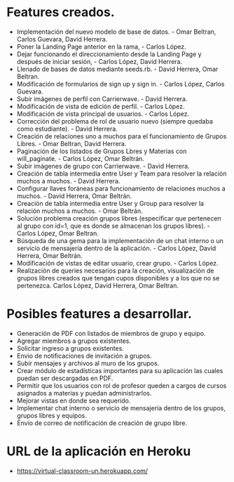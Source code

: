# Features creados.
* Implementación del nuevo modelo de base de datos. - Omar Beltran, Carlos Guevara, David Herrera.
* Poner la Landing Page anterior en la rama, - Carlos López.
* Dejar funcionando el direccionamiento desde la Landing Page y después de iniciar sesión, - Carlos López, David Herrera.
* Llenado de bases de datos mediante seeds.rb. - David Herrera, Omar Beltran.
* Modificación de formularios de sign up y sign in. - Carlos López, Carlos Guevara.
* Subir imágenes de perfil con Carrierwave. - David Herrera.
* Modificación de vista de edición de perfil. - Carlos López.
* Modificación de vista principal de usuarios. - Carlos López.
* Corrección del problema de rol de usuario nuevo (siempre quedaba como estudiante). - David Herrera.
* Creación de relaciones uno a muchos para el funcionamiento de Grupos Libres. - Omar Beltran, David Herrera.
* Paginación de los listados de Grupos Lbres y Materias con will_paginate. - Carlos López, Omar Beltrán.
* Subir imágenes de grupo con Carrierwave. - David Herrera.
* Creación de tabla intermedia entre User y Team para resolver la relación muchos a muchos. - David Herrera.
* Configurar llaves foráneas para funcionamiento de relaciones muchos a muchos. - David Herrera, Omar Beltrán.
* Creación de tabla intermedia entre User y Group para resolver la relación muchos a muchos. - Omar Beltrán.
* Solución problema creación grupos libres (especificar que pertenecen al grupo con id=1, que es donde se almacenan los grupos libres). - Carlos López, Omar Beltran.
* Búsqueda de una gema para la implementación de un chat interno o un servicio de mensajería dentro de la aplicación. - Carlos López, David Herrera, Omar Beltrán.
* Modificación de vistas de editar usuario, crear grupo. - Carlos López.
* Realización de queries necesarios para la creación, visualización de grupos libres creados que tengan cupos disponibles y a los que no se pertenezca. Carlos López, David Herrera, Omar Beltran.

# Posibles features a desarrollar.
* Generación de PDF con listados de miembros de grupo y equipo.
* Agregar miembros a grupos existentes.
* Solicitar ingreso a grupos existentes.
* Envìo de notificaciones de invitación a grupos.
* Subir mensajes y archivos al muro de los grupos.
* Crear módulo de estadísticas importantes para su aplicación las cuales puedan ser descargadas en PDF.
* Permitir que los usuarios con rol de profesor queden a cargos de cursos asignados a materias y puedan administrarlos.
* Mejorar vistas en donde sea requerido.
* Implementar chat interno o servicio de mensajería dentro de los grupos, grupos libres y equipos.
* Envío de correo de notificación de creación de grupo libre.

# URL de la aplicación en Heroku
* https://virtual-classroom-un.herokuapp.com/